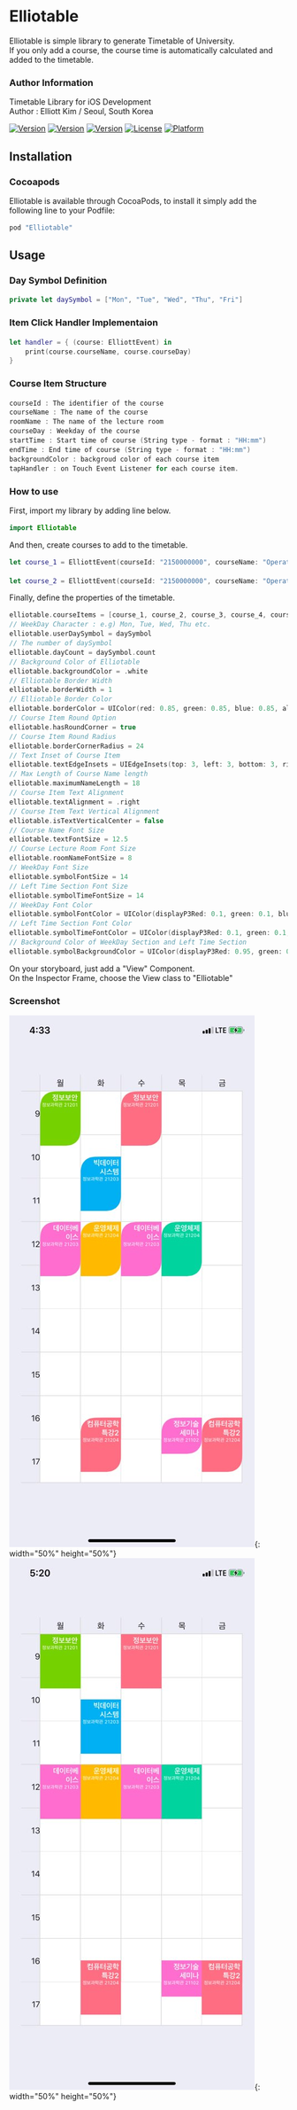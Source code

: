 # Elliotable
Elliotable is simple library to generate Timetable of University.   
If you only add a course, the course time is automatically calculated and added to the timetable.   

### Author Information
Timetable Library for iOS Development   
Author : Elliott Kim / Seoul, South Korea   
   
[![Version](https://img.shields.io/badge/version-v1.0.1-green.svg?style=flat)](http://cocoapods.org/pods/Elliotable)
[![Version](https://img.shields.io/badge/ios-11.0-blue.svg?style=flat)](http://cocoapods.org/pods/Elliotable)
[![Version](https://img.shields.io/cocoapods/v/Elliotable.svg?style=flat)](http://cocoapods.org/pods/Elliotable)
[![License](https://img.shields.io/cocoapods/l/Elliotable.svg?style=flat)](http://cocoapods.org/pods/Elliotable)
[![Platform](https://img.shields.io/cocoapods/p/Elliotable.svg?style=flat)](http://cocoapods.org/pods/Elliotable)

## Installation

### Cocoapods
Elliotable is available through CocoaPods, to install it simply add the following line to your Podfile:   
```ruby
pod "Elliotable"
```

## Usage   
### Day Symbol Definition   
```swift
private let daySymbol = ["Mon", "Tue", "Wed", "Thu", "Fri"]   
```
### Item Click Handler Implementaion    
```swift
let handler = { (course: ElliottEvent) in   
    print(course.courseName, course.courseDay)   
}   
```

### Course Item Structure   
```swift
courseId : The identifier of the course   
courseName : The name of the course
roomName : The name of the lecture room
courseDay : Weekday of the course
startTime : Start time of course (String type - format : "HH:mm")
endTime : End time of course (String type - format : "HH:mm")
backgroundColor : backgroud color of each course item
tapHandler : on Touch Event Listener for each course item.
```

### How to use   
First, import my library by adding line below.   
```swift
import Elliotable
```
And then, create courses to add to the timetable.   
```swift
let course_1 = ElliottEvent(courseId: "2150000000", courseName: "Operating System", roomName: "IT Building 21204", courseDay: .tuesday, startTime: "12:00", endTime: "13:15", backgroundColor: [UIColor], tapHandler: handler)

let course_2 = ElliottEvent(courseId: "2150000000", courseName: "Operating System", roomName: "IT Building 21204", courseDay: .thursday, startTime: "12:00", endTime: "13:15", backgroundColor: [UIColor], tapHandler: handler)
```
Finally, define the properties of the timetable.   
```swift
elliotable.courseItems = [course_1, course_2, course_3, course_4, course_5, course_6, course_7, course_8, course_9, course_10]    
// WeekDay Character : e.g) Mon, Tue, Wed, Thu etc.    
elliotable.userDaySymbol = daySymbol    
// The number of daySymbol    
elliotable.dayCount = daySymbol.count    
// Background Color of Elliotable    
elliotable.backgroundColor = .white    
// Elliotable Border Width    
elliotable.borderWidth = 1    
// Elliotable Border Color    
elliotable.borderColor = UIColor(red: 0.85, green: 0.85, blue: 0.85, alpha: 1.0)    
// Course Item Round Option    
elliotable.hasRoundCorner = true    
// Course Item Round Radius    
elliotable.borderCornerRadius = 24    
// Text Inset of Course Item    
elliotable.textEdgeInsets = UIEdgeInsets(top: 3, left: 3, bottom: 3, right: 3)    
// Max Length of Course Name length    
elliotable.maximumNameLength = 18    
// Course Item Text Alignment    
elliotable.textAlignment = .right    
// Course Item Text Vertical Alignment    
elliotable.isTextVerticalCenter = false    
// Course Name Font Size    
elliotable.textFontSize = 12.5    
// Course Lecture Room Font Size    
elliotable.roomNameFontSize = 8   
// WeekDay Font Size    
elliotable.symbolFontSize = 14    
// Left Time Section Font Size    
elliotable.symbolTimeFontSize = 14    
// WeekDay Font Color    
elliotable.symbolFontColor = UIColor(displayP3Red: 0.1, green: 0.1, blue: 0.1, alpha: 1.0)    
// Left Time Section Font Color 
elliotable.symbolTimeFontColor = UIColor(displayP3Red: 0.1, green: 0.1, blue: 0.1, alpha: 1.0)    
// Background Color of WeekDay Section and Left Time Section    
elliotable.symbolBackgroundColor = UIColor(displayP3Red: 0.95, green: 0.95, blue: 0.95, alpha: 1.0)    
```

On your storyboard, just add a "View" Component.     
On the Inspector Frame, choose the View class to "Elliotable"   

### Screenshot   
![screenshot](./screenshot.jpeg){: width="50%" height="50%"} ![screenshot](./screenshot2.jpeg){: width="50%" height="50%"}   
